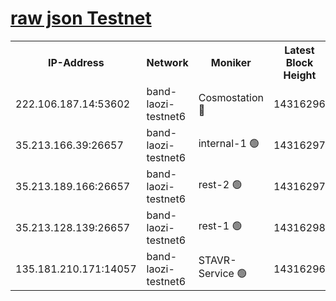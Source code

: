 
[raw json Testnet](https://rpc-check.bandt.stavr.tech/bandt/rpcbandt_result.json)
=

<table><tr><th>IP-Address</th><th>Network</th><th>Moniker</th><th>Latest Block Height</th><th>Earliest Block Height</th><th>Catching Up</th><th>Tx Index</th><th>Voting Power</th><th>Scan Time</th></tr><tr><td>222.106.187.14:53602</td><td>band-laozi-testnet6</td><td>Cosmostation 🔴</td><td>14316296</td><td>13177501</td><td>False</td><td>on</td><td>2203223</td><td>2023-12-29T00:24:10.060508979UTC</td></tr><tr><td>35.213.166.39:26657</td><td>band-laozi-testnet6</td><td>internal-1 🟢</td><td>14316297</td><td>14216297</td><td>False</td><td>on</td><td>0</td><td>2023-12-29T00:24:11.359966449UTC</td></tr><tr><td>35.213.189.166:26657</td><td>band-laozi-testnet6</td><td>rest-2 🟢</td><td>14316297</td><td>14216297</td><td>False</td><td>on</td><td>0</td><td>2023-12-29T00:24:12.743447510UTC</td></tr><tr><td>35.213.128.139:26657</td><td>band-laozi-testnet6</td><td>rest-1 🟢</td><td>14316298</td><td>14216298</td><td>False</td><td>on</td><td>0</td><td>2023-12-29T00:24:13.955233399UTC</td></tr><tr><td>135.181.210.171:14057</td><td>band-laozi-testnet6</td><td>STAVR-Service 🟢</td><td>14316296</td><td>14310001</td><td>False</td><td>on</td><td>0</td><td>2023-12-29T00:24:08.721682116UTC</td></tr></table>
